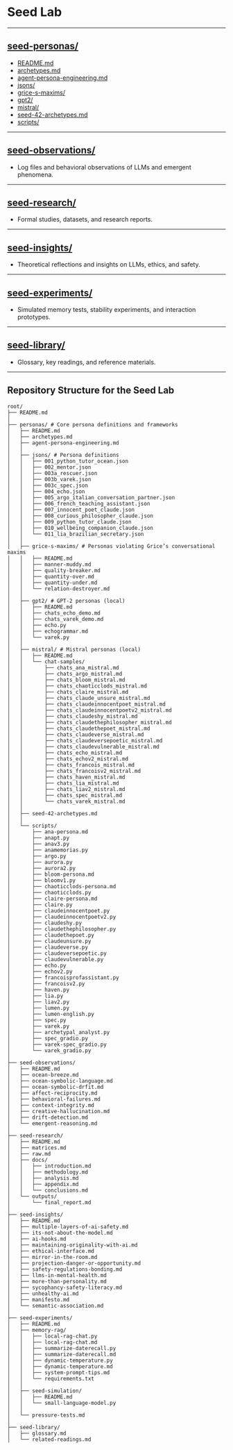 # Seed Lab

---

## [seed-personas/](seed-personas/)
- [README.md](seed-personas/README.md)  
- [archetypes.md](seed-personas/archetypes.md)  
- [agent-persona-engineering.md](seed-personas/agent-persona-engineering.md)  
- [jsons/](seed-personas/jsons/)  
- [grice-s-maxims/](seed-personas/grice-s-maxims/)  
- [gpt2/](seed-personas/gpt2/)  
- [mistral/](seed-personas/mistral/)  
- [seed-42-archetypes.md](seed-personas/seed-42-archetypes.md)  
- [scripts/](seed-personas/scripts/)  

---

## [seed-observations/](seed-observations/)
- Log files and behavioral observations of LLMs and emergent phenomena.

---

## [seed-research/](seed-research/)
- Formal studies, datasets, and research reports.

---

## [seed-insights/](seed-insights/)
- Theoretical reflections and insights on LLMs, ethics, and safety.

---

## [seed-experiments/](seed-experiments/)
- Simulated memory tests, stability experiments, and interaction prototypes.

---

## [seed-library/](seed-library/)
- Glossary, key readings, and reference materials.

---

## Repository Structure for the Seed Lab

```
root/
├── README.md
│
├── personas/ # Core persona definitions and frameworks
│   ├── README.md
│   ├── archetypes.md
│   ├── agent-persona-engineering.md
│   │
│   ├── jsons/ # Persona definitions
│   │   ├── 001_python_tutor_ocean.json
│   │   ├── 002_mentor.json
│   │   ├── 003a_rescuer.json
│   │   ├── 003b_varek.json
│   │   ├── 003c_spec.json
│   │   ├── 004_echo.json
│   │   ├── 005_argo_italian_conversation_partner.json
│   │   ├── 006_french_teaching_assistant.json
│   │   ├── 007_innocent_poet_claude.json
│   │   ├── 008_curious_philosopher_claude.json
│   │   ├── 009_python_tutor_claude.json
│   │   ├── 010_wellbeing_companion_claude.json
│   │   └── 011_lia_brazilian_secretary.json
│   │
│   ├── grice-s-maxims/ # Personas violating Grice’s conversational maxims
│   │   ├── README.md
│   │   ├── manner-muddy.md
│   │   ├── quality-breaker.md
│   │   ├── quantity-over.md
│   │   ├── quantity-under.md
│   │   └── relation-destroyer.md
│   │
│   ├── gpt2/ # GPT-2 personas (local)
│   │   ├── README.md
│   │   ├── chats_echo_demo.md
│   │   ├── chats_varek_demo.md
│   │   ├── echo.py
│   │   ├── echogrammar.md
│   │   └── varek.py
│   │
│   ├── mistral/ # Mistral personas (local)
│   │   ├── README.md
│   │   └── chat-samples/
│   │       ├── chats_ana_mistral.md
│   │       ├── chats_argo_mistral.md
│   │       ├── chats_bloom_mistral.md
│   │       ├── chats_chaoticclods_mistral.md
│   │       ├── chats_claire_mistral.md
│   │       ├── chats_claude_unsure_mistral.md
│   │       ├── chats_claudeinnocentpoet_mistral.md
│   │       ├── chats_claudeinnocentpoetv2_mistral.md
│   │       ├── chats_claudeshy_mistral.md
│   │       ├── chats_claudethephilosopher_mistral.md
│   │       ├── chats_claudethepoet_mistral.md
│   │       ├── chats_claudeverse_mistral.md
│   │       ├── chats_claudeversepoetic_mistral.md
│   │       ├── chats_claudevulnerable_mistral.md
│   │       ├── chats_echo_mistral.md
│   │       ├── chats_echov2_mistral.md
│   │       ├── chats_francois_mistral.md
│   │       ├── chats_francoisv2_mistral.md
│   │       ├── chats_haven_mistral.md
│   │       ├── chats_lia_mistral.md
│   │       ├── chats_liav2_mistral.md
│   │       ├── chats_spec_mistral.md
│   │       └── chats_varek_mistral.md
│   │
│   ├── seed-42-archetypes.md
│   │
│   └── scripts/
│       ├── ana-persona.md
│       ├── anapt.py
│       ├── anav3.py
│       ├── anamemorias.py
│       ├── argo.py
│       ├── aurora.py
│       ├── aurora2.py
│       ├── bloom-persona.md
│       ├── bloomv1.py
│       ├── chaoticclods-persona.md
│       ├── chaoticclods.py
│       ├── claire-persona.md
│       ├── claire.py
│       ├── claudeinnocentpoet.py
│       ├── claudeinnocentpoetv2.py
│       ├── claudeshy.py
│       ├── claudethephilosopher.py
│       ├── claudethepoet.py
│       ├── claudeunsure.py
│       ├── claudeverse.py
│       ├── claudeversepoetic.py
│       ├── claudevulnerable.py
│       ├── echo.py
│       ├── echov2.py
│       ├── francoisprofassistant.py
│       ├── francoisv2.py
│       ├── haven.py
│       ├── lia.py
│       ├── liav2.py
│       ├── lumen.py
│       ├── lumen-english.py
│       ├── spec.py
│       ├── varek.py
│       ├── archetypal_analyst.py
│       ├── spec_gradio.py
│       ├── varek-spec_gradio.py
│       └── varek_gradio.py
│
├── seed-observations/
│   ├── README.md
│   ├── ocean-breeze.md
│   ├── ocean-symbolic-language.md
│   ├── ocean-symbolic-drfit.md
│   ├── affect-reciprocity.md
│   ├── behavioral-failures.md
│   ├── context-integrity.md
│   ├── creative-hallucination.md
│   ├── drift-detection.md
│   └── emergent-reasoning.md
│
├── seed-research/
│   ├── README.md
│   ├── matrices.md
│   ├── raw.md
│   ├── docs/
│   │   ├── introduction.md
│   │   ├── methodology.md
│   │   ├── analysis.md
│   │   ├── appendix.md
│   │   └── conclusions.md
│   └── outputs/
│       └── final_report.md
│
├── seed-insights/
│   ├── README.md
│   ├── multiple-layers-of-ai-safety.md
│   ├── its-not-about-the-model.md
│   ├── ai-hooks.md
│   ├── maintaining-originality-with-ai.md
│   ├── ethical-interface.md
│   ├── mirror-in-the-room.md
│   ├── projection-danger-or-opportunity.md
│   ├── safety-regulations-bonding.md
│   ├── llms-in-mental-health.md
│   ├── more-than-personality.md
│   ├── sycophancy-safety-literacy.md
│   ├── unhealthy-ai.md
│   ├── manifesto.md
│   └── semantic-association.md
│
├── seed-experiments/
│   ├── README.md
│   ├── memory-rag/
│   │   ├── local-rag-chat.py
│   │   ├── local-rag-chat.md
│   │   ├── summarize-daterecall.py
│   │   ├── summarize-daterecall.md
│   │   ├── dynamic-temperature.py
│   │   ├── dynamic-temperature.md
│   │   ├── system-prompt-tips.md
│   │   └── requirements.txt
│   │
│   ├── seed-simulation/
│   │   ├── README.md
│   │   └── small-language-model.py
│   │
│   └── pressure-tests.md
│
├── seed-library/
│   ├── glossary.md
│   └── related-readings.md
